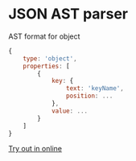 JSON AST parser
======

AST format for object
```js
{
	type: 'object',
	properties: [
		{
			key: {
				text: 'keyName',
				position: ...
			},
			value: ...
		}
	]
}
```

[Try out in online](https://rawgit.com/vtrushin/json-parser/master/index.html)
